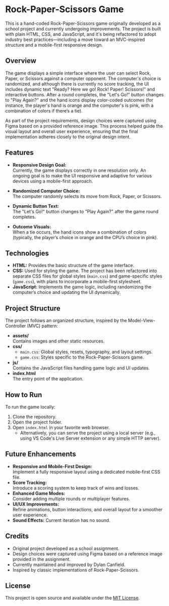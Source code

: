 # Rock-Paper-Scissors Game

This is a hand-coded Rock-Paper-Scissors game originally developed as a school project and currently undergoing improvements. The project is built with plain HTML, CSS, and JavaScript, and it's being refactored to adopt industry best practices—including a move toward an MVC-inspired structure and a mobile-first responsive design.

## Overview

The game displays a simple interface where the user can select Rock, Paper, or Scissors against a computer opponent. The computer's choice is randomized, and although there is currently no score tracking, the UI includes dynamic text "Ready? Here we go! Rock! Paper! Scissors!" and interactive buttons. After a round completes, the "Let's Go!" button changes to "Play Again?" and the hand icons display color-coded outcomes (for instance, the player's hand is orange and the computer's is pink, with a combination of colors if there’s a tie).

As part of the project requirements, design choices were captured using Figma based on a provided reference image. This process helped guide the visual layout and overall user experience, ensuring that the final implementation adheres closely to the original design intent.

## Features

- **Responsive Design Goal:**  
  Currently, the game displays correctly in one resolution only. An ongoing goal is to make the UI responsive and adaptive for various devices using a mobile-first approach.

- **Randomized Computer Choice:**  
  The computer randomly selects its move from Rock, Paper, or Scissors.

- **Dynamic Button Text:**  
  The "Let's Go!" button changes to "Play Again?" after the game round completes.

- **Outcome Visuals:**  
  When a tie occurs, the hand icons show a combination of colors (typically, the player’s choice in orange and the CPU’s choice in pink).

## Technologies

- **HTML:** Provides the basic structure of the game interface.
- **CSS:** Used for styling the game. The project has been refactored into separate CSS files for global styles (`main.css`) and game-specific styles (`game.css`), with plans to incorporate a mobile-first stylesheet.
- **JavaScript:** Implements the game logic, including randomizing the computer’s choice and updating the UI dynamically.

## Project Structure

The project follows an organized structure, inspired by the Model-View-Controller (MVC) pattern:
- **assets/**  
  Contains images and other static resources.
- **css/**
    - `main.css`: Global styles, resets, typography, and layout settings.
    - `game.css`: Styles specific to the Rock-Paper-Scissors game.
- **js/**  
  Contains the JavaScript files handling game logic and UI updates.
- **index.html**  
  The entry point of the application.

## How to Run

To run the game locally:
1. Clone the repository.
2. Open the project folder.
3. Open `index.html` in your favorite web browser.
    - Alternatively, you can serve the project using a local server (e.g., using VS Code's Live Server extension or any simple HTTP server).

## Future Enhancements

- **Responsive and Mobile-First Design:**  
  Implement a fully responsive layout using a dedicated mobile-first CSS file.
- **Score Tracking:**  
  Introduce a scoring system to keep track of wins and losses.
- **Enhanced Game Modes:**  
  Consider adding multiple rounds or multiplayer features.
- **UI/UX Improvements:**  
  Refine animations, button interactions, and overall layout for a smoother user experience.
- **Sound Effects:**
  Current iteration has no sound.

## Credits

- Original project developed as a school assignment.
- Design choices were captured using Figma based on a reference image provided in the assignment.
- Currently maintained and improved by Dylan Canfield.
- Inspired by classic implementations of Rock-Paper-Scissors.

## License

This project is open source and available under the [MIT License](LICENSE).
